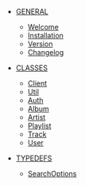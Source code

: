 - <a href="/" class="sidebar-nav-head">GENERAL</a>
    - [Welcome](/)
    - [Installation](/basics/installation)
    - [Version](/basics/version)
    - [Changelog](/changelog)

- <a href="/class/client" class="sidebar-nav-head">CLASSES</a>
    - [Client](/class/client)
    - [Util](/class/util)
    - [Auth](/class/auth)
    - [Album](/class/album)
    - [Artist](/class/artist)
    - [Playlist](/class/playlist)
    - [Track](/class/track)
    - [User](/class/user)

- <a href="/typedef/searchoptions" class="sidebar-nav-head">TYPEDEFS</a>
    - [SearchOptions](/typedef/searchoptions)